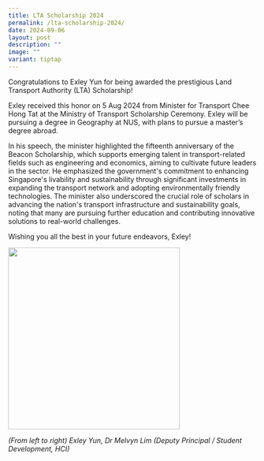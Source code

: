 ```yaml
---
title: LTA Scholarship 2024
permalink: /lta-scholarship-2024/
date: 2024-09-06
layout: post
description: ""
image: ""
variant: tiptap
---
```

<p>Congratulations to Exley Yun for being awarded the prestigious Land Transport
Authority (LTA) Scholarship!&nbsp;</p>
<p>Exley received this honor on 5 Aug 2024 from Minister for Transport Chee
Hong Tat at the Ministry of Transport Scholarship Ceremony. Exley will
be pursuing a degree in Geography at NUS, with plans to pursue a master’s
degree abroad.</p>
<p>In his speech, the minister highlighted the fifteenth anniversary of the
Beacon Scholarship, which supports emerging talent in transport-related
fields such as engineering and economics, aiming to cultivate future leaders
in the sector. He emphasized the government's commitment to enhancing Singapore's
livability and sustainability through significant investments in expanding
the transport network and adopting environmentally friendly technologies.
The minister also underscored the crucial role of scholars in advancing
the nation's transport infrastructure and sustainability goals, noting
that many are pursuing further education and contributing innovative solutions
to real-world challenges.</p>
<p>Wishing you all the best in your future endeavors, Exley!</p>
<div class="isomer-image-wrapper">
<img style="margin-left:0px;margin-top:0px;" height="369" width="348" src="https://lh7-rt.googleusercontent.com/docsz/AD_4nXcl4gjXCzIzTytJmcvC48_8_KVV8WDEN4oHUf9boQ3B9i3iFSiJX95AjUn5hRTxPtwR8TFfef6X0S7WBugV5nY_0e93qFOSzImz4eCn0PCEYgYuaN7lxFgmviFbU0i2WEwj2TbyGFc3ECjBPQST72nsi3zB?key=K1KEPmUKNA8FBAyu_Y5LZg">
</div>
<p><em>(From left to right) Exley Yun, Dr Melvyn Lim (Deputy Principal / Student Development, HCI)</em>
</p>